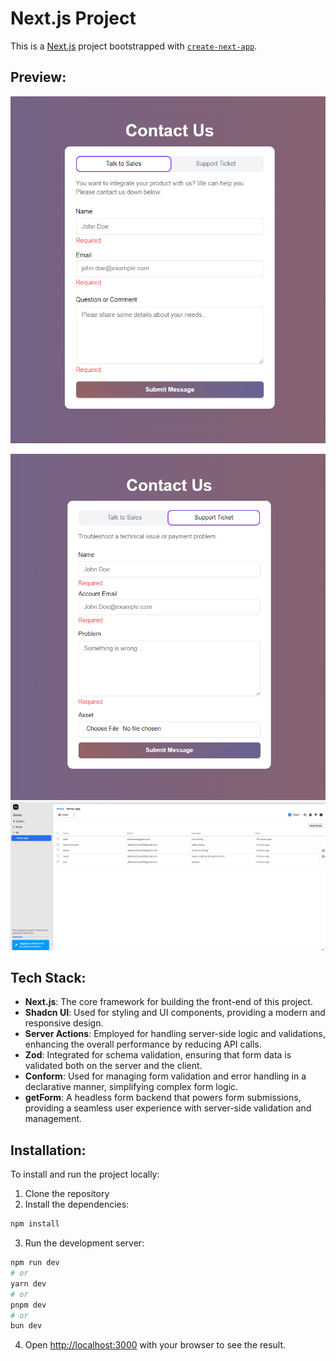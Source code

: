 # Next.js Project

This is a [Next.js](https://nextjs.org) project bootstrapped with [`create-next-app`](https://nextjs.org/docs/app/api-reference/cli/create-next-app).

## Preview:
![Screen 1 Preview](public/images/screen1.png "Screen 1 Preview")
<!-- <img src="public/images/preview1.png" alt="Homepage Preview" width="700" /> -->
![Screen 2 Preview](public/images/screen2.png "Screen 2 Preview")
![getForm Preview](public/images/screen3.png "getForm Preview")

## Tech Stack:

- **Next.js**: The core framework for building the front-end of this project.
- **Shadcn UI**: Used for styling and UI components, providing a modern and responsive design.
- **Server Actions**: Employed for handling server-side logic and validations, enhancing the overall performance by reducing API calls.
- **Zod**: Integrated for schema validation, ensuring that form data is validated both on the server and the client.
- **Conform**: Used for managing form validation and error handling in a declarative manner, simplifying complex form logic.
- **getForm**: A headless form backend that powers form submissions, providing a seamless user experience with server-side validation and management.

## Installation:

To install and run the project locally:

1. Clone the repository
2. Install the dependencies:
  ```bash
  npm install
  ```

3. Run the development server:
```bash
npm run dev
# or
yarn dev
# or
pnpm dev
# or
bun dev
```

4. Open [http://localhost:3000](http://localhost:3000) with your browser to see the result.



